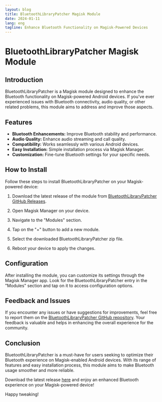 ```yaml
---
layout: blog
title: BluetoothLibraryPatcher Magisk Module
date: 2024-01-11
lang: eng
tagline: Enhance Bluetooth Functionality on Magisk-Powered Devices
--- 
```


# BluetoothLibraryPatcher Magisk Module

## Introduction

BluetoothLibraryPatcher is a Magisk module designed to enhance the Bluetooth functionality on Magisk-powered Android devices. If you've ever experienced issues with Bluetooth connectivity, audio quality, or other related problems, this module aims to address and improve those aspects.

## Features

- **Bluetooth Enhancements:** Improve Bluetooth stability and performance.
- **Audio Quality:** Enhance audio streaming and call quality.
- **Compatibility:** Works seamlessly with various Android devices.
- **Easy Installation:** Simple installation process via Magisk Manager.
- **Customization:** Fine-tune Bluetooth settings for your specific needs.

## How to Install

Follow these steps to install BluetoothLibraryPatcher on your Magisk-powered device:

1. Download the latest release of the module from [BluetoothLibraryPatcher GitHub Releases](https://github.com/3arthur6/BluetoothLibraryPatcher/releases).

2. Open Magisk Manager on your device.

3. Navigate to the "Modules" section.

4. Tap on the "+" button to add a new module.

5. Select the downloaded BluetoothLibraryPatcher zip file.

6. Reboot your device to apply the changes.

## Configuration

After installing the module, you can customize its settings through the Magisk Manager app. Look for the BluetoothLibraryPatcher entry in the "Modules" section and tap on it to access configuration options.

## Feedback and Issues

If you encounter any issues or have suggestions for improvements, feel free to report them on the [BluetoothLibraryPatcher GitHub repository](https://github.com/3arthur6/BluetoothLibraryPatcher/issues). Your feedback is valuable and helps in enhancing the overall experience for the community.

## Conclusion

BluetoothLibraryPatcher is a must-have for users seeking to optimize their Bluetooth experience on Magisk-enabled Android devices. With its range of features and easy installation process, this module aims to make Bluetooth usage smoother and more reliable.

Download the latest release [here](https://github.com/3arthur6/BluetoothLibraryPatcher/releases) and enjoy an enhanced Bluetooth experience on your Magisk-powered device!

Happy tweaking!
